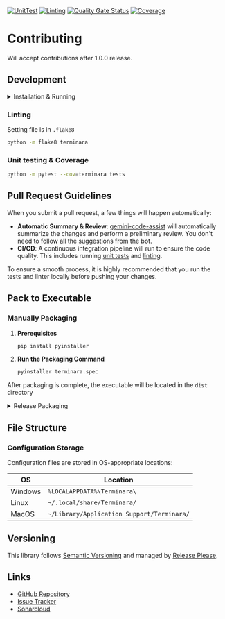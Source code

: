 [![UnitTest](https://github.com/luyiourwong/Terminara/actions/workflows/unittest.yml/badge.svg)](https://github.com/luyiourwong/Terminara/actions/workflows/unittest.yml)
[![Linting](https://github.com/luyiourwong/Terminara/actions/workflows/linting.yml/badge.svg)](https://github.com/luyiourwong/Terminara/actions/workflows/linting.yml)
[![Quality Gate Status](https://sonarcloud.io/api/project_badges/measure?project=luyiourwong_Terminara&metric=alert_status&token=9656e42def76d262c45d1417496ac053f54c30e9)](https://sonarcloud.io/summary/new_code?id=luyiourwong_Terminara)
[![Coverage](https://sonarcloud.io/api/project_badges/measure?project=luyiourwong_Terminara&metric=coverage&token=9656e42def76d262c45d1417496ac053f54c30e9)](https://sonarcloud.io/summary/new_code?id=luyiourwong_Terminara)

# Contributing

Will accept contributions after 1.0.0 release.

## Development

<details>
<summary>Installation & Running</summary>

### Installation

1.  **Clone the repository:**
    ```bash
    git clone https://github.com/luyiourwong/Terminara
    cd Terminara
    ```

2.  **Create a virtual environment:**
    ```bash
    python -m venv .venv
    source .venv/bin/activate
    ```
    On Windows, use `.venv\Scripts\activate`

3.  **Install the dependencies (dev version):**
    ```bash
    pip install -e .[dev]
    ```

### Start Method 1: Using the installed command (Recommended)
After installation, run the game with:
```bash
terminara
```

### Start Method 2: Direct execution
Cross-platform way
```bash
python -m terminara.main
```
or
```bash
python terminara/main.py
```
On Windows, use `terminara\main.py`

### Start Method 3: Background execution for testing
This is a long-live program, so if you want to test it, you can use this command instead:

Unix/Linux/macOS
```bash
python -m terminara.main > app.log 2>&1 &
```
or Windows (background with start)
```bash
start /b python terminara\main.py > app.log 2>&1
```

### Start Method 4: Textual debug mode (To see the logs)
First start the textual console:
```bash
textual console
```
then start project:
```bash
textual run --dev terminara\main.py
```
</details>

### Linting
Setting file is in `.flake8`
```bash
python -m flake8 terminara
```

### Unit testing & Coverage
```bash
python -m pytest --cov=terminara tests
```

## Pull Request Guidelines

When you submit a pull request, a few things will happen automatically:

- **Automatic Summary & Review**: [gemini-code-assist](https://github.com/apps/gemini-code-assist) will automatically summarize the changes and perform a preliminary review. You don't need to follow all the suggestions from the bot.
- **CI/CD**: A continuous integration pipeline will run to ensure the code quality. This includes running [unit tests](#unit-testing--coverage) and [linting](#linting).

To ensure a smooth process, it is highly recommended that you run the tests and linter locally before pushing your changes.

## Pack to Executable

### Manually Packaging

1. **Prerequisites**
    ```bash
    pip install pyinstaller
    ```

2. **Run the Packaging Command**
    ```bash
    pyinstaller terminara.spec
    ```
After packaging is complete, the executable will be located in the `dist` directory

<details>
<summary>Release Packaging</summary>

### Github Action Packaging

Github action is used to build the release executable for Windows, Linux and MacOS. This will automatically trigger when a new release is merged to the main branch..

| Platform | Action Label     | OS                  | File Format                     |
|----------|------------------|---------------------|---------------------------------|
| Windows  | `windows-latest` | Windows Server 2025 | terminara_windows_[version].exe |
| Linux    | `ubuntu-22.04`   | Ubuntu 22.04 LTS    | terminara_linux_[version]       |
| MacOS    | `macos-latest`   | macOS 15 (Sequoia)  | terminara_macos_[version]       |

Action will also generate a full compressed file that contains [data folder](terminara/data) and executable files, format is `terminara-[platform]-full-[version].zip`.
</details>

## File Structure

### Configuration Storage
Configuration files are stored in OS-appropriate locations:

| OS      | Location                                   |
|---------|--------------------------------------------|
| Windows | `%LOCALAPPDATA%\Terminara\`                |
| Linux   | `~/.local/share/Terminara/`                |
| MacOS   | `~/Library/Application Support/Terminara/` |

## Versioning

This library follows [Semantic Versioning](http://semver.org/) and managed by [Release Please](https://github.com/googleapis/release-please).

## Links

- [GitHub Repository](https://github.com/luyiourwong/Terminara)
- [Issue Tracker](https://github.com/luyiourwong/Terminara/issues)
- [Sonarcloud]()
